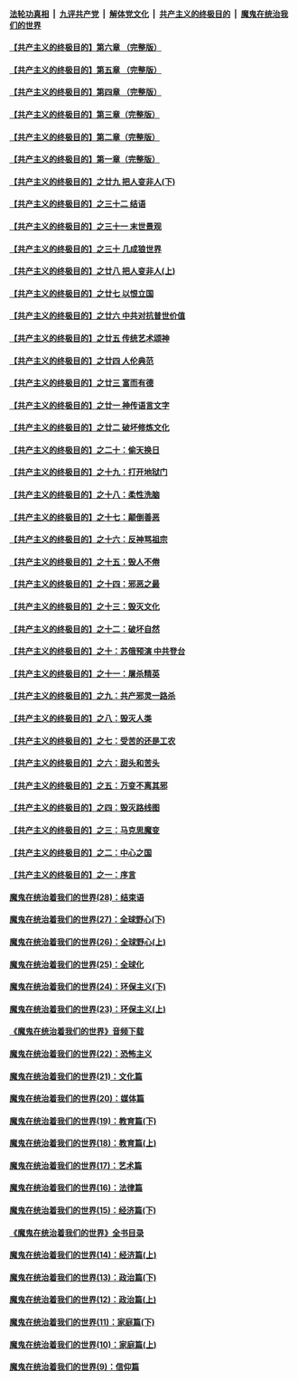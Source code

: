 

####  [法轮功真相](../../../../basic/blob/master/README.md?t=05312331) &nbsp;|&nbsp; [九评共产党](../../../../9ping.md/blob/master/README.md?t=05312331) &nbsp;|&nbsp; [解体党文化](../../../../jtdwh.md/blob/master/README.md?t=05312331)  &nbsp;|&nbsp; [共产主义的终极目的](../../../../gczydzjmd.md/blob/master/README.md?t=05312331) &nbsp;|&nbsp; [魔鬼在统治我们的世界](../../../../mgztzwmdsj.md/blob/master/README.md?t=05312331) 

#### [【共产主义的终极目的】第六章 （完整版）](../pages/nsc422/n11428913.md?t=05312331) 

#### [【共产主义的终极目的】第五章 （完整版）](../pages/nsc422/n11428912.md?t=05312331) 

#### [【共产主义的终极目的】第四章 （完整版）](../pages/nsc422/n11428907.md?t=05312331) 

#### [【共产主义的终极目的】第三章（完整版）](../pages/nsc422/n11428848.md?t=05312331) 

#### [【共产主义的终极目的】第二章（完整版）](../pages/nsc422/n11428831.md?t=05312331) 

#### [【共产主义的终极目的】第一章（完整版）](../pages/nsc422/n11417651.md?t=05312331) 

#### [【共产主义的终极目的】之廿九 把人变非人(下)](../pages/nsc422/n11344140.md?t=05312331) 

#### [【共产主义的终极目的】之三十二 结语](../pages/nsc422/n11360535.md?t=05312331) 

#### [【共产主义的终极目的】之三十一 末世景观](../pages/nsc422/n11351129.md?t=05312331) 

#### [【共产主义的终极目的】之三十 几成狼世界](../pages/nsc422/n11348280.md?t=05312331) 

#### [【共产主义的终极目的】之廿八 把人变非人(上)](../pages/nsc422/n11340492.md?t=05312331) 

#### [【共产主义的终极目的】之廿七 以恨立国](../pages/nsc422/n11336944.md?t=05312331) 

#### [【共产主义的终极目的】之廿六 中共对抗普世价值](../pages/nsc422/n11324785.md?t=05312331) 

#### [【共产主义的终极目的】之廿五 传统艺术颂神](../pages/nsc422/n11296396.md?t=05312331) 

#### [【共产主义的终极目的】之廿四 人伦典范](../pages/nsc422/n11296397.md?t=05312331) 

#### [【共产主义的终极目的】之廿三 富而有德](../pages/nsc422/n11283598.md?t=05312331) 

#### [【共产主义的终极目的】之廿一 神传语言文字](../pages/nsc422/n11263265.md?t=05312331) 

#### [【共产主义的终极目的】之廿二 破坏修炼文化](../pages/nsc422/n11245728.md?t=05312331) 

#### [【共产主义的终极目的】之二十：偷天换日](../pages/nsc422/n11238846.md?t=05312331) 

#### [【共产主义的终极目的】之十九：打开地狱门](../pages/nsc422/n11206376.md?t=05312331) 

#### [【共产主义的终极目的】之十八：柔性洗脑](../pages/nsc422/n11199994.md?t=05312331) 

#### [【共产主义的终极目的】之十七：颠倒善恶](../pages/nsc422/n11179782.md?t=05312331) 

#### [【共产主义的终极目的】之十六：反神骂祖宗](../pages/nsc422/n11166798.md?t=05312331) 

#### [【共产主义的终极目的】之十五：毁人不倦](../pages/nsc422/n11166792.md?t=05312331) 

#### [【共产主义的终极目的】之十四：邪恶之最](../pages/nsc422/n11150249.md?t=05312331) 

#### [【共产主义的终极目的】之十三：毁灭文化](../pages/nsc422/n11135227.md?t=05312331) 

#### [【共产主义的终极目的】之十二：破坏自然](../pages/nsc422/n11135214.md?t=05312331) 

#### [【共产主义的终极目的】之十：苏俄预演 中共登台](../pages/nsc422/n11118424.md?t=05312331) 

#### [【共产主义的终极目的】之十一：屠杀精英](../pages/nsc422/n11118442.md?t=05312331) 

#### [【共产主义的终极目的】之九：共产邪灵一路杀](../pages/nsc422/n11114139.md?t=05312331) 

#### [【共产主义的终极目的】之八：毁灭人类](../pages/nsc422/n11108503.md?t=05312331) 

#### [【共产主义的终极目的】之七：受苦的还是工农](../pages/nsc422/n11101809.md?t=05312331) 

#### [【共产主义的终极目的】之六：甜头和苦头](../pages/nsc422/n11096971.md?t=05312331) 

#### [【共产主义的终极目的】之五：万变不离其邪](../pages/nsc422/n11091285.md?t=05312331) 

#### [【共产主义的终极目的】之四：毁灭路线图](../pages/nsc422/n11086284.md?t=05312331) 

#### [【共产主义的终极目的】之三：马克思魔变](../pages/nsc422/n11061941.md?t=05312331) 

#### [【共产主义的终极目的】之二：中心之国](../pages/nsc422/n11047728.md?t=05312331) 

#### [【共产主义的终极目的】之一：序言](../pages/nsc422/n11086077.md?t=05312331) 

#### [魔鬼在统治着我们的世界(28)：结束语](../pages/nsc422/n10936246.md?t=05312331) 

#### [魔鬼在统治着我们的世界(27)：全球野心(下)](../pages/nsc422/n10928319.md?t=05312331) 

#### [魔鬼在统治着我们的世界(26)：全球野心(上)](../pages/nsc422/n10900318.md?t=05312331) 

#### [魔鬼在统治着我们的世界(25)：全球化](../pages/nsc422/n10788205.md?t=05312331) 

#### [魔鬼在统治着我们的世界(24)：环保主义(下)](../pages/nsc422/n10695307.md?t=05312331) 

#### [魔鬼在统治着我们的世界(23)：环保主义(上)](../pages/nsc422/n10688613.md?t=05312331) 

#### [《魔鬼在统治着我们的世界》音频下载](../pages/nsc422/n10635553.md?t=05312331) 

#### [魔鬼在统治着我们的世界(22)：恐怖主义](../pages/nsc422/n10614727.md?t=05312331) 

#### [魔鬼在统治着我们的世界(21)：文化篇](../pages/nsc422/n10597706.md?t=05312331) 

#### [魔鬼在统治着我们的世界(20)：媒体篇](../pages/nsc422/n10586579.md?t=05312331) 

#### [魔鬼在统治着我们的世界(19)：教育篇(下)](../pages/nsc422/n10564808.md?t=05312331) 

#### [魔鬼在统治着我们的世界(18)：教育篇(上)](../pages/nsc422/n10526970.md?t=05312331) 

#### [魔鬼在统治着我们的世界(17)：艺术篇](../pages/nsc422/n10499093.md?t=05312331) 

#### [魔鬼在统治着我们的世界(16)：法律篇](../pages/nsc422/n10485969.md?t=05312331) 

#### [魔鬼在统治着我们的世界(15)：经济篇(下)](../pages/nsc422/n10469975.md?t=05312331) 

#### [《魔鬼在统治着我们的世界》全书目录](../pages/nsc422/n10464261.md?t=05312331) 

#### [魔鬼在统治着我们的世界(14)：经济篇(上)](../pages/nsc422/n10457370.md?t=05312331) 

#### [魔鬼在统治着我们的世界(13)：政治篇(下)](../pages/nsc422/n10448270.md?t=05312331) 

#### [魔鬼在统治着我们的世界(12)：政治篇(上)](../pages/nsc422/n10444576.md?t=05312331) 

#### [魔鬼在统治着我们的世界(11)：家庭篇(下)](../pages/nsc422/n10440961.md?t=05312331) 

#### [魔鬼在统治着我们的世界(10)：家庭篇(上)](../pages/nsc422/n10435448.md?t=05312331) 

#### [魔鬼在统治着我们的世界(9)：信仰篇](../pages/nsc422/n10432159.md?t=05312331) 

